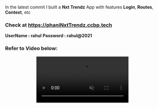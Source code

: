 In the latest commit I built a **Nxt Trendz** App with features **Login**, **Routes**, **Context**, etc 

### Check at https://phaniNxtTrendz.ccbp.tech

**UserName : rahul**
**Password : rahul@2021**

### Refer to Video below:

<div style="text-align: center;">
  <video style="max-width:70%;box-shadow:0 2.8px 2.2px rgba(0, 0, 0, 0.12);outline:none;" loop="true" autoplay="autoplay" controls="controls" muted>
    <source src="https://assets.ccbp.in/frontend/content/react-js/nxt-trendz-cart-features-output.mp4" type="video/mp4">
  </video>
</div>